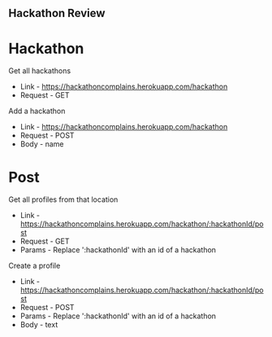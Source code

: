 ## Hackathon Review

# Hackathon
Get all hackathons
* Link - https://hackathoncomplains.herokuapp.com/hackathon
* Request - GET

Add a hackathon
* Link - https://hackathoncomplains.herokuapp.com/hackathon
* Request - POST
* Body - name

# Post
Get all profiles from that location
* Link - https://hackathoncomplains.herokuapp.com/hackathon/:hackathonId/post
* Request - GET
* Params - Replace ':hackathonId' with an id of a hackathon

Create a profile
* Link - https://hackathoncomplains.herokuapp.com/hackathon/:hackathonId/post
* Request - POST
* Params - Replace ':hackathonId' with an id of a hackathon
* Body - text